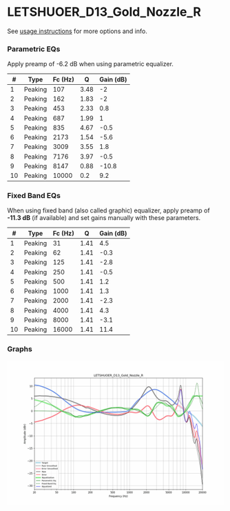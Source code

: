 # LETSHUOER_D13_Gold_Nozzle_R
See [usage instructions](https://github.com/jaakkopasanen/AutoEq#usage) for more options and info.

### Parametric EQs
Apply preamp of -6.2 dB when using parametric equalizer.

|   # | Type    |   Fc (Hz) |    Q |   Gain (dB) |
|-----|---------|-----------|------|-------------|
|   1 | Peaking |       107 | 3.48 |        -2   |
|   2 | Peaking |       162 | 1.83 |        -2   |
|   3 | Peaking |       453 | 2.33 |         0.8 |
|   4 | Peaking |       687 | 1.99 |         1   |
|   5 | Peaking |       835 | 4.67 |        -0.5 |
|   6 | Peaking |      2173 | 1.54 |        -5.6 |
|   7 | Peaking |      3009 | 3.55 |         1.8 |
|   8 | Peaking |      7176 | 3.97 |        -0.5 |
|   9 | Peaking |      8147 | 0.88 |       -10.8 |
|  10 | Peaking |     10000 | 0.2  |         9.2 |

### Fixed Band EQs
When using fixed band (also called graphic) equalizer, apply preamp of **-11.3 dB** (if available) and set gains manually with these parameters.

|   # | Type    |   Fc (Hz) |    Q |   Gain (dB) |
|-----|---------|-----------|------|-------------|
|   1 | Peaking |        31 | 1.41 |         4.5 |
|   2 | Peaking |        62 | 1.41 |        -0.3 |
|   3 | Peaking |       125 | 1.41 |        -2.8 |
|   4 | Peaking |       250 | 1.41 |        -0.5 |
|   5 | Peaking |       500 | 1.41 |         1.2 |
|   6 | Peaking |      1000 | 1.41 |         1.3 |
|   7 | Peaking |      2000 | 1.41 |        -2.3 |
|   8 | Peaking |      4000 | 1.41 |         4.3 |
|   9 | Peaking |      8000 | 1.41 |        -3.1 |
|  10 | Peaking |     16000 | 1.41 |        11.4 |

### Graphs
![](./LETSHUOER_D13_Gold_Nozzle_R.png)
